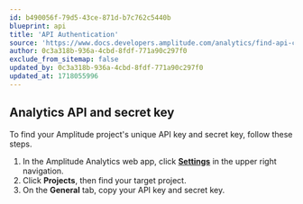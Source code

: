 ```yaml
---
id: b490056f-79d5-43ce-871d-b7c762c5440b
blueprint: api
title: 'API Authentication'
source: 'https://www.docs.developers.amplitude.com/analytics/find-api-credentials/'
author: 0c3a318b-936a-4cbd-8fdf-771a90c297f0
exclude_from_sitemap: false
updated_by: 0c3a318b-936a-4cbd-8fdf-771a90c297f0
updated_at: 1718055996
---
```

## Analytics API and secret key

To find your Amplitude project's unique API key and secret key, follow these steps. 

1. In the Amplitude Analytics web app, click [**Settings**](http://analytics.amplitude.com/amp-dev-docs/settings/projects) in the upper right navigation.
2. Click **Projects**, then find your target project.
3. On the **General** tab, copy your API key and secret key.